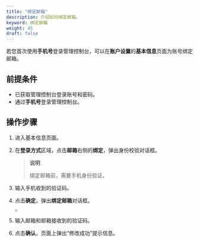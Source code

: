 ```yaml
---
title: "绑定邮箱"
description: 介绍如何绑定邮箱。
keyword: 绑定邮箱
weight: 45
draft: false
---
```


若您首次使用**手机号**登录管理控制台，可以在**账户设置**的**基本信息**页面为账号绑定邮箱。

## 前提条件

- 已获取管理控制台登录账号和密码。
- 通过**手机号**登录管理控制台。

## 操作步骤

1. 进入基本信息页面。

2. 在**登录方式**区域，点击**邮箱**右侧的**绑定**，弹出身份校验对话框。

   > **说明**
   >
   > 绑定邮箱前，需要手机身份验证。

3. 输入手机收到的验证码。

4. 点击**确定**，弹出**绑定邮箱**对话框。

   <img src="../../../_images/bind_email.png" style="zoom:40%;" />

5. 输入邮箱和邮箱接收到的验证码。

6. 点击**确认**，页面上弹出“修改成功”提示信息。

   

   
